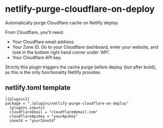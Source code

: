 # netlify-purge-cloudflare-on-deploy
Automatically purge Cloudflare cache on Netlify deploy.

From Cloudflare, you'll need:
* Your Cloudflare email address.
* Your Zone ID. Go to your Cloudflare dashboard, enter your website, and look in the bottom right hand corner under 'API'.
* Your Cloudflare API key.

Strictly this plugin triggers the cache purge before deploy (but after build), as this is the only functionality Netlify provides.

## netlify.toml template

    [[plugins]]
    package = "./plugins/netlify-purge-cloudflare-on-deploy"
      [plugins.inputs]
      cloudflareEmail = "cloudflare@email.com"
      cloudflareApiKey = "yourApiKey"
      zoneId = "yourZoneId"
